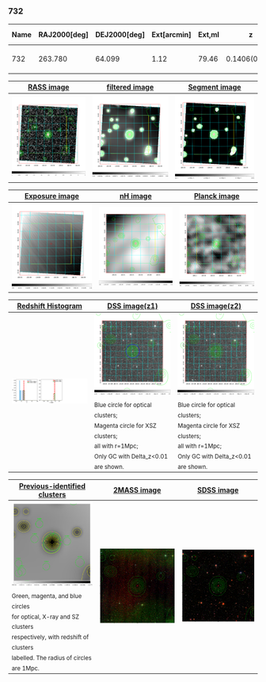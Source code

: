 <div STYLE="page-break-after: always;"></div>

### 732

|Name|RAJ2000[deg]|DEJ2000[deg] |Ext[arcmin]| Ext,ml | z | z_src| C|GC(XSZ,Delta_z<0.01)| GC(OPT,Delta_z<0.01)|GC| R_sig[arcmin] | R500[arcmin] | R500[Mpc]| CRsig[c/s] | CR500[c/s] |L500[1E44 erg/s]|F500[1E-12 erg/s/cm^2]| M500[1E14 Msun]|Tx[keV]|Cnt_sig|Beta|Rc[arcmin]|Comment|Alias|
|---|---|---|---|---|---|------|---|--------|---------|----------|---|---|---|---|---|---|---|---|---|---|---|---|---|---|
|732| 263.780| 64.099| 1.12| 79.46| 0.1406(0.000)| z_xsz| B| MCXC| N, W| A, C, MCXC, N, W| 12.700| 6.001| 0.892| 0.114(0.011)| 0.105(0.010)| 1.069(0.062)| 2.023(0.118)| 2.31(0.07)| 3.75(0.07)| 393.5| 0.646(-0.055+0.074)| 1.912(-0.416+0.495)| -| k048|

|[RASS image](../image/732/732_img.pdf)|[filtered image](../image/732/732_fil.pdf)|[Segment image](../image/732/732_seg.pdf)|
|-------------------|--------------------|-------------------|
| <img src="../image/732/732_img.png" width="300">  | <img src="../image/732/732_fil.png" width="300">   | <img src="../image/732/732_seg.png" width="300">  |

|[Exposure image](../image/732/732_mex.pdf)| [nH image](../image/732/732_nh.pdf)| [Planck image](../image/732/732_p.pdf)|
|-------------------|--------------------|-------------------|
|<img src="../image/732/732_mex.png" width="300">   | <img src="../image/732/732_nh.png" width="300">    | <img src="../image/732/732_p.png" width="300"> |

|[Redshift Histogram](../image/732/732_zg.pdf) | [DSS image(z1)](../image/732/732_dss_z1.pdf)      |  [DSS image(z2)](../image/732/732_dss_z2.pdf)    |
|-------------------|--------------------|-------------------|
|<img src="../image/732/732_zg.png" width="300"> |<img src="../image/732/732_dss_z1.png" width="300"> <sub><br>Blue circle for optical clusters; <br>Magenta circle for XSZ clusters; <br>all with r=1Mpc; <br>Only GC with Delta_z<0.01 are shown. </sub>| <img src="../image/732/732_dss_z2.png" width="300"><sub><br>Blue circle for optical clusters; <br>Magenta circle for XSZ clusters; <br>all with r=1Mpc; <br>Only GC with Delta_z<0.01 are shown. </sub> |

|[Previous-identified clusters](../image/732/732_gc.pdf) | [2MASS image](../image/732/732_2mass.pdf)      |[SDSS image](../image/732/732_sdss.pdf)   |
|-------------------|-------------------|-------------------|
|<img src=../image/732/732_gc.png width="300"> <br><sub>Green, magenta, and blue circles <br>for optical, X-ray and SZ clusters <br>respectively, with redshift of clusters <br>labelled. The radius of circles <br>are 1Mpc.</sub>|<img src="../image/732/732_2mass.png" width="300">  | <img src="../image/732/732_sdss.png" width="300">  |




